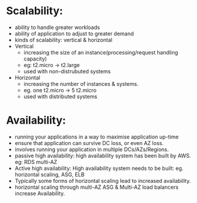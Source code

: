 # Scalability: 
- ability to handle greater workloads
- ability of application to adjust to greater demand 
- kinds of scalability: vertical & horizontal
- Vertical 
    - increasing the size of an instance(processing/request handling capacity) 
    - eg: t2.micro -> t2.large
    - used with non-distrubuted systems
- Horizontal
    - increasing the number of instances & systems. 
    - eg. one t2.micro -> 5 t2.micro 
    - used with distributed systems


# Availability: 
- running your applications in a way to maximise application up-time
- ensure that application can survive DC loss, or even AZ loss.
- involves running your application in multiple DCs/AZs/Regions. 
- passive high availability: high availability system has been built by AWS. eg: RDS multi-AZ 
- Active high availability: High availability system needs to be built: eg. horizontal scaling, ASG, ELB
- Typically some forms of horizontal scaling lead to increased availability.
- horizontal scaling through multi-AZ ASG & Multi-AZ load balancers increase Availability. 
